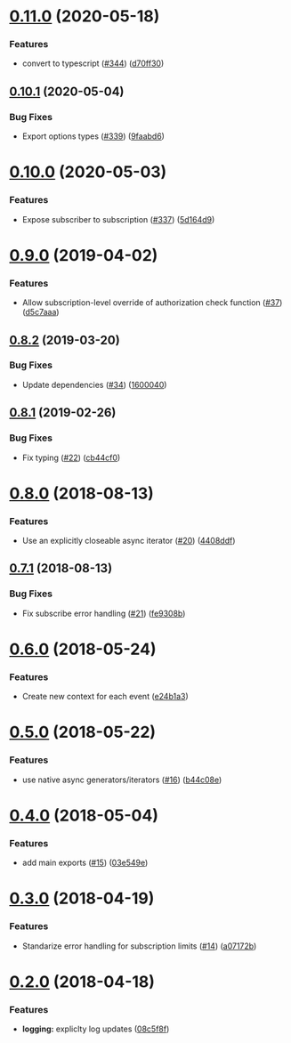 # [0.11.0](https://github.com/4Catalyzer/graphql-subscription-server/compare/v0.10.1...v0.11.0) (2020-05-18)


### Features

* convert to typescript ([#344](https://github.com/4Catalyzer/graphql-subscription-server/issues/344)) ([d70ff30](https://github.com/4Catalyzer/graphql-subscription-server/commit/d70ff30))

## [0.10.1](https://github.com/4Catalyzer/graphql-subscription-server/compare/v0.10.0...v0.10.1) (2020-05-04)

### Bug Fixes

- Export options types ([#339](https://github.com/4Catalyzer/graphql-subscription-server/issues/339)) ([9faabd6](https://github.com/4Catalyzer/graphql-subscription-server/commit/9faabd6))

# [0.10.0](https://github.com/4Catalyzer/graphql-subscription-server/compare/v0.9.0...v0.10.0) (2020-05-03)

### Features

- Expose subscriber to subscription ([#337](https://github.com/4Catalyzer/graphql-subscription-server/issues/337)) ([5d164d9](https://github.com/4Catalyzer/graphql-subscription-server/commit/5d164d9))

# [0.9.0](https://github.com/4Catalyzer/graphql-subscription-server/compare/v0.8.2...v0.9.0) (2019-04-02)

### Features

- Allow subscription-level override of authorization check function ([#37](https://github.com/4Catalyzer/graphql-subscription-server/issues/37)) ([d5c7aaa](https://github.com/4Catalyzer/graphql-subscription-server/commit/d5c7aaa))

## [0.8.2](https://github.com/4Catalyzer/graphql-subscription-server/compare/v0.8.1...v0.8.2) (2019-03-20)

### Bug Fixes

- Update dependencies ([#34](https://github.com/4Catalyzer/graphql-subscription-server/issues/34)) ([1600040](https://github.com/4Catalyzer/graphql-subscription-server/commit/1600040))

<a name="0.8.1"></a>

## [0.8.1](https://github.com/4Catalyzer/graphql-subscription-server/compare/v0.8.0...v0.8.1) (2019-02-26)

### Bug Fixes

- Fix typing ([#22](https://github.com/4Catalyzer/graphql-subscription-server/issues/22)) ([cb44cf0](https://github.com/4Catalyzer/graphql-subscription-server/commit/cb44cf0))

<a name="0.8.0"></a>

# [0.8.0](https://github.com/4Catalyzer/graphql-subscription-server/compare/v0.7.1...v0.8.0) (2018-08-13)

### Features

- Use an explicitly closeable async iterator ([#20](https://github.com/4Catalyzer/graphql-subscription-server/issues/20)) ([4408ddf](https://github.com/4Catalyzer/graphql-subscription-server/commit/4408ddf))

<a name="0.7.1"></a>

## [0.7.1](https://github.com/4Catalyzer/graphql-subscription-server/compare/v0.7.0...v0.7.1) (2018-08-13)

### Bug Fixes

- Fix subscribe error handling ([#21](https://github.com/4Catalyzer/graphql-subscription-server/issues/21)) ([fe9308b](https://github.com/4Catalyzer/graphql-subscription-server/commit/fe9308b))

<a name="0.6.0"></a>

# [0.6.0](https://github.com/4Catalyzer/graphql-subscription-server/compare/v0.5.0...v0.6.0) (2018-05-24)

### Features

- Create new context for each event ([e24b1a3](https://github.com/4Catalyzer/graphql-subscription-server/commit/e24b1a3))

<a name="0.5.0"></a>

# [0.5.0](https://github.com/4Catalyzer/graphql-subscription-server/compare/v0.4.0...v0.5.0) (2018-05-22)

### Features

- use native async generators/iterators ([#16](https://github.com/4Catalyzer/graphql-subscription-server/issues/16)) ([b44c08e](https://github.com/4Catalyzer/graphql-subscription-server/commit/b44c08e))

<a name="0.4.0"></a>

# [0.4.0](https://github.com/4Catalyzer/graphql-subscription-server/compare/v0.3.0...v0.4.0) (2018-05-04)

### Features

- add main exports ([#15](https://github.com/4Catalyzer/graphql-subscription-server/issues/15)) ([03e549e](https://github.com/4Catalyzer/graphql-subscription-server/commit/03e549e))

<a name="0.3.0"></a>

# [0.3.0](https://github.com/4Catalyzer/graphql-subscription-server/compare/v0.2.0...v0.3.0) (2018-04-19)

### Features

- Standarize error handling for subscription limits ([#14](https://github.com/4Catalyzer/graphql-subscription-server/issues/14)) ([a07172b](https://github.com/4Catalyzer/graphql-subscription-server/commit/a07172b))

<a name="0.2.0"></a>

# [0.2.0](https://github.com/4Catalyzer/graphql-subscription-server/compare/v0.1.1...v0.2.0) (2018-04-18)

### Features

- **logging:** expliclty log updates ([08c5f8f](https://github.com/4Catalyzer/graphql-subscription-server/commit/08c5f8f))
